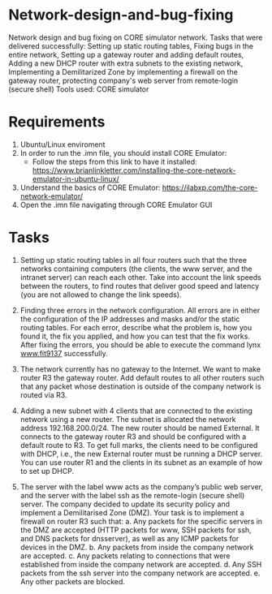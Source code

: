 # Network-design-and-bug-fixing
Network design and bug fixing on CORE simulator network. Tasks that were delivered successfully: Setting up static routing tables, Fixing bugs in the entire network, Setting up a gateway router and adding default routes, Adding a new DHCP router with extra subnets to the existing network, Implementing a Demilitarized Zone by implementing a firewall on the gateway router, protecting company's web server from remote-login (secure shell) Tools used: CORE simulator

# Requirements
1. Ubuntu/Linux enviroment
2. In order to run the .imn file, you should install CORE Emulator: 
    - Follow the steps from this link to have it installed: https://www.brianlinkletter.com/installing-the-core-network-emulator-in-ubuntu-linux/
3. Understand the basics of CORE Emulator: https://ilabxp.com/the-core-network-emulator/
4. Open the .imn file navigating through CORE Emulator GUI


# Tasks

1. Setting up static routing tables in all four routers such that the three networks
containing computers (the clients, the www server, and the intranet
server) can reach each other. Take into account the link speeds between
the routers, to find routes that deliver good speed and latency (you are
not allowed to change the link speeds).

2. Finding three errors in the network configuration. All errors are in either the
configuration of the IP addresses and masks and/or the static routing
tables. For each error, describe what the problem is, how you found it,
the fix you applied, and how you can test that the fix works.
After fixing the errors, you should be able to execute the command
lynx www.fit9137 successfully. 

3. The network currently has no gateway to the Internet. We want to make
router R3 the gateway router. Add default routes to all other routers such
that any packet whose destination is outside of the company network is
routed via R3.

4. Adding a new subnet with 4 clients that are connected to the existing
network using a new router. The subnet is allocated the network address
192.168.200.0/24.
The new router should be named External. It connects to the gateway
router R3 and should be configured with a default route to R3. To get full
marks, the clients need to be configured with DHCP, i.e., the new
External router must be running a DHCP server. You can use router R1
and the clients in its subnet as an example of how to set up DHCP. 

5. The server with the label www acts as the company’s public web server,
and the server with the label ssh as the remote-login (secure shell)
server. The company decided to update its security policy and implement
a Demilitarised Zone (DMZ). Your task is to implement a firewall on
router R3 such that:
a. Any packets for the specific servers in the DMZ are accepted
(HTTP packets for www, SSH packets for ssh, and DNS packets
for dnsserver), as well as any ICMP packets for devices in the
DMZ.
b. Any packets from inside the company network are accepted.
c. Any packets relating to connections that were established from
inside the company network are accepted.
d. Any SSH packets from the ssh server into the company network
are accepted.
e. Any other packets are blocked.


